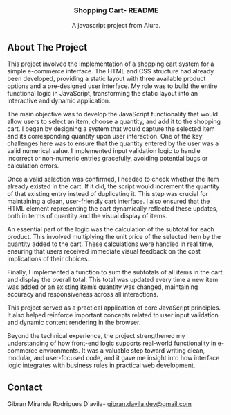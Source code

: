 <!-- Improved compatibility of back to top link: See: https://github.com/othneildrew/Best-README-Template/pull/73 -->
<a id="readme-top"></a>


  <h3 align="center">Shopping Cart- README</h3>

  <p align="center">
  A javascript project from Alura.
  </p>
</div>



<!-- ABOUT THE PROJECT -->
## About The Project

This project involved the implementation of a shopping cart system for a simple e-commerce interface. The HTML and CSS structure had already been developed, providing a static layout with three available product options and a pre-designed user interface. My role was to build the entire functional logic in JavaScript, transforming the static layout into an interactive and dynamic application.

The main objective was to develop the JavaScript functionality that would allow users to select an item, choose a quantity, and add it to the shopping cart. I began by designing a system that would capture the selected item and its corresponding quantity upon user interaction. One of the key challenges here was to ensure that the quantity entered by the user was a valid numerical value. I implemented input validation logic to handle incorrect or non-numeric entries gracefully, avoiding potential bugs or calculation errors.

Once a valid selection was confirmed, I needed to check whether the item already existed in the cart. If it did, the script would increment the quantity of that existing entry instead of duplicating it. This step was crucial for maintaining a clean, user-friendly cart interface. I also ensured that the HTML element representing the cart dynamically reflected these updates, both in terms of quantity and the visual display of items.

An essential part of the logic was the calculation of the subtotal for each product. This involved multiplying the unit price of the selected item by the quantity added to the cart. These calculations were handled in real time, ensuring that users received immediate visual feedback on the cost implications of their choices.

Finally, I implemented a function to sum the subtotals of all items in the cart and display the overall total. This total was updated every time a new item was added or an existing item’s quantity was changed, maintaining accuracy and responsiveness across all interactions.

This project served as a practical application of core JavaScript principles. It also helped reinforce important concepts related to user input validation and dynamic content rendering in the browser.

Beyond the technical experience, the project strengthened my understanding of how front-end logic supports real-world functionality in e-commerce environments. It was a valuable step toward writing clean, modular, and user-focused code, and it gave me insight into how interface logic integrates with business rules in practical web development.


<!-- CONTACT -->
## Contact

Gibran Miranda Rodrigues D'avila- gibran.davila.dev@gmail.com

